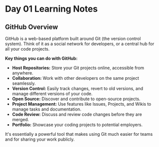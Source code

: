 # Day 01 Learning Notes

## GitHub Overview

GitHub is a web-based platform built around Git (the version control system). Think of it as a social network for developers, or a central hub for all your code projects.

**Key things you can do with GitHub:**

* **Host Repositories:** Store your Git projects online, accessible from anywhere.
* **Collaboration:** Work with other developers on the same project seamlessly.
* **Version Control:** Easily track changes, revert to old versions, and manage different versions of your code.
* **Open Source:** Discover and contribute to open-source projects.
* **Project Management:** Use features like Issues, Projects, and Wikis to manage tasks and documentation.
* **Code Review:** Discuss and review code changes before they are merged.
* **Portfolio:** Showcase your coding projects to potential employers.

It's essentially a powerful tool that makes using Git much easier for teams and for sharing your work publicly.
